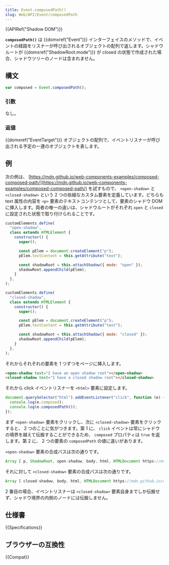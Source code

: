 ```yaml
---
title: Event.composedPath()
slug: Web/API/Event/composedPath
---
```


{{APIRef("Shadow DOM")}}

**`composedPath()`** は {{domxref("Event")}} インターフェイスのメソッドで、イベントの経路をリスナーが呼び出されるオブジェクトの配列で返します。シャドウルートが {{domxref("ShadowRoot.mode")}} が closed の状態で作成された場合、シャドウツリーのノードは含まれません。

## 構文

```js
var composed = Event.composedPath();
```

### 引数

なし。

### 返値

{{domxref("EventTarget")}} オブジェクトの配列で、イベントリスナーが呼び出される予定の一連のオブジェクトを表します。

## 例

次の例は、 [https://mdn.github.io/web-components-examples/composed-composed-path/](https://mdn.github.io/web-components-examples/composed-composed-path/) を試すもので、 `<open-shadow>` と `<closed-shadow>` という 2 つの些細なカスタム要素を定義しています。どちらも text 属性の内容を `<p>` 要素のテキストコンテンツとして、要素のシャドウ DOM に挿入します。両者の唯一の違いは、シャドウルートがそれぞれ `open` と `closed` に設定された状態で取り付けられることです。

```js
customElements.define(
  "open-shadow",
  class extends HTMLElement {
    constructor() {
      super();

      const pElem = document.createElement("p");
      pElem.textContent = this.getAttribute("text");

      const shadowRoot = this.attachShadow({ mode: "open" });
      shadowRoot.appendChild(pElem);
    }
  },
);

customElements.define(
  "closed-shadow",
  class extends HTMLElement {
    constructor() {
      super();

      const pElem = document.createElement("p");
      pElem.textContent = this.getAttribute("text");

      const shadowRoot = this.attachShadow({ mode: "closed" });
      shadowRoot.appendChild(pElem);
    }
  },
);
```

それからそれぞれの要素を 1 つずつをページに挿入します。

```html
<open-shadow text="I have an open shadow root"></open-shadow>
<closed-shadow text="I have a closed shadow root"></closed-shadow>
```

それから click イベントリスナーを `<html>` 要素に設定します。

```js
document.querySelector("html").addEventListener("click", function (e) {
  console.log(e.composed);
  console.log(e.composedPath());
});
```

まず `<open-shadow>` 要素をクリックし、次に `<closed-shadow>` 要素をクリックすると、 2 つのことに気がつきます。第 1 に、 `click` イベントは常にシャドウの境界を越えて伝搬することができるため、 `composed` プロパティは `true` を返します。第 2 に、 2 つの要素の `composedPath` の値に違いがあります。

`<open-shadow>` 要素の合成パスは次の通りです。

```js
Array [ p, ShadowRoot, open-shadow, body, html, HTMLDocument https://mdn.github.io/web-components-examples/composed-composed-path/, Window ]
```

それに対して `<closed-shadow>` 要素の合成パスは次の通りです。

```js
Array [ closed-shadow, body, html, HTMLDocument https://mdn.github.io/web-components-examples/composed-composed-path/, Window ]
```

2 番目の場合、イベントリスナーは `<closed-shadow>` 要素自身までしか伝搬せず、シャドウ境界の内側のノードには伝搬しません。

## 仕様書

{{Specifications}}

## ブラウザーの互換性

{{Compat}}
